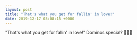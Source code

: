 ```yaml
---
layout: post
title: "That's what you get for fallin' in love!"
date: 2019-12-17 03:08:15 +0000
---
```


"That's what you get for fallin' in love!"
Dominos special? 🤔💘🍕

